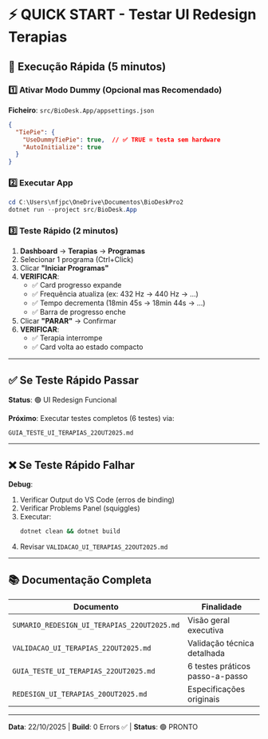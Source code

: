 # ⚡ QUICK START - Testar UI Redesign Terapias

## 🚀 Execução Rápida (5 minutos)

### 1️⃣ Ativar Modo Dummy (Opcional mas Recomendado)

**Ficheiro**: `src/BioDesk.App/appsettings.json`

```json
{
  "TiePie": {
    "UseDummyTiePie": true,  // ✅ TRUE = testa sem hardware
    "AutoInitialize": true
  }
}
```

### 2️⃣ Executar App

```powershell
cd C:\Users\nfjpc\OneDrive\Documentos\BioDeskPro2
dotnet run --project src/BioDesk.App
```

### 3️⃣ Teste Rápido (2 minutos)

1. **Dashboard** → **Terapias** → **Programas**
2. Selecionar 1 programa (Ctrl+Click)
3. Clicar **"Iniciar Programas"**
4. **VERIFICAR**:
   - ✅ Card progresso expande
   - ✅ Frequência atualiza (ex: 432 Hz → 440 Hz → ...)
   - ✅ Tempo decrementa (18min 45s → 18min 44s → ...)
   - ✅ Barra de progresso enche
5. Clicar **"PARAR"** → Confirmar
6. **VERIFICAR**:
   - ✅ Terapia interrompe
   - ✅ Card volta ao estado compacto

---

## ✅ Se Teste Rápido Passar

**Status**: 🟢 UI Redesign Funcional

**Próximo**: Executar testes completos (6 testes) via:
```
GUIA_TESTE_UI_TERAPIAS_22OUT2025.md
```

---

## ❌ Se Teste Rápido Falhar

**Debug**:
1. Verificar Output do VS Code (erros de binding)
2. Verificar Problems Panel (squiggles)
3. Executar:
   ```bash
   dotnet clean && dotnet build
   ```
4. Revisar `VALIDACAO_UI_TERAPIAS_22OUT2025.md`

---

## 📚 Documentação Completa

| Documento | Finalidade |
|-----------|-----------|
| `SUMARIO_REDESIGN_UI_TERAPIAS_22OUT2025.md` | Visão geral executiva |
| `VALIDACAO_UI_TERAPIAS_22OUT2025.md` | Validação técnica detalhada |
| `GUIA_TESTE_UI_TERAPIAS_22OUT2025.md` | 6 testes práticos passo-a-passo |
| `REDESIGN_UI_TERAPIAS_20OUT2025.md` | Especificações originais |

---

**Data**: 22/10/2025 | **Build**: 0 Errors ✅ | **Status**: 🟢 PRONTO
